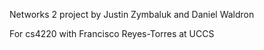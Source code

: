 Networks 2 project by Justin Zymbaluk and Daniel Waldron

For cs4220 with Francisco Reyes-Torres at UCCS
